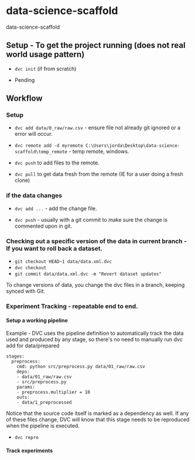 # data-science-scaffold
data-science-scaffold

## Setup - To get the project running (does not real world usage pattern)

- `dvc init` (if from scratch)

- Pending

## Workflow

### Setup

- `dvc add data/0_raw/raw.csv` - ensure file not already git ignored or a error will occur.

- `dvc remote add -d myremote C:\Users\jorda\Desktop\data-science-scaffold\temp_remote` - temp remote, windows.

- `dvc push` to add files to the remote.

- `dvc pull` to get data fresh from the remote (IE for a user doing a fresh clone)

### if the data changes

- `dvc add ...` - add the change file.

- `dvc push` - usually with a git commit to make sure the change is commented upon in git.

### Checking out a specific version of the data in current branch - If you want to roll back a dataset.

- `git checkout HEAD~1 data/data.xml.dvc`
- `dvc checkout`
- `git commit data/data.xml.dvc -m "Revert dataset updates"`

To change versions of data, you change the dvc files in a branch, keeping synced with Git.

### Experiment Tracking - repeatable end to end.

#### Setup a working pipeline

Example - DVC uses the pipeline definition to automatically track the data used and produced by any stage, so there's no need to manually run dvc add for data/prepared 
```
stages:
  preprocess:
    cmd: python src/preprocess.py data/01_raw/raw.csv
    deps:
    - data/01_raw/raw.csv
    - src/preprocess.py
    params:
    - preprocess.multiplier = 10
    outs:
    - data/1_preprocessed
```
Notice that the source code itself is marked as a dependency as well. If any of these files change, DVC will know that this stage needs to be reproduced when the pipeline is executed.

- `dvc repro`

#### Track experiments


